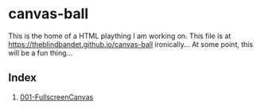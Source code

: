 # canvas-ball
This is the home of a HTML plaything I am working on. This file is at https://theblindbandet.github.io/canvas-ball ironically... At some point, this will be a fun thing...

## Index
1. [001-FullscreenCanvas](https://theblindbandet.github.io/canvas-ball/001-FullScreenCanvas)
